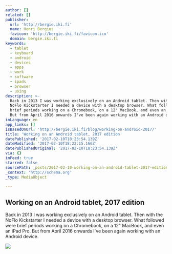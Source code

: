 ```yaml
---
author: []
related: []
publisher:
  url: 'http://bergie.iki.fi'
  name: Henri Bergius
  favicon: 'http://bergie.iki.fi/favicon.ico'
  domain: bergie.iki.fi
keywords:
  - tablet
  - keyboard
  - android
  - devices
  - apps
  - work
  - software
  - ipads
  - browser
  - using
description: >-
  Back in 2013 I was working exclusively on an Android tablet. Then with the
  NoFlo Kickstarter I needed a device with a desktop browser. What followed were
  brief periods working on a Chromebook, on a 12" MacBook, and even an iPad Pro.
  But from April 2016 onwards I've been again working with an Android device.
inLanguage: en
app_links: []
isBasedOnUrl: 'http://bergie.iki.fi/blog/working-on-android-2017/'
title: 'Working on an Android tablet, 2017 edition'
datePublished: '2017-02-10T18:23:54.139Z'
dateModified: '2017-02-10T18:22:15.166Z'
datePublishedOriginal: '2017-02-10T18:23:54.139Z'
via: {}
inFeed: true
starred: false
sourcePath: _posts/2017-02-10-working-on-an-android-tablet-2017-edition.md
_context: 'http://schema.org'
_type: MediaObject

---
```

<article style=""><h1>Working on an Android tablet, 2017 edition</h1><p>Back in 2013 I was working exclusively on an Android tablet. Then with the NoFlo Kickstarter I needed a device with a desktop browser. What followed were brief periods working on a Chromebook, on a 12" MacBook, and even an iPad Pro. But from April 2016 onwards I've been again working with an Android device.</p><img src="https://s3.eu-central-1.amazonaws.com/bergie-iki-fi/android-tablet-2017/pixel_c_travelers_notebook_small.jpg" /></article>